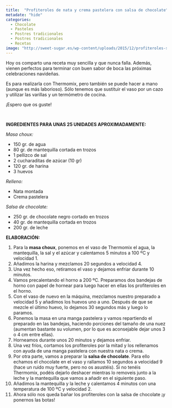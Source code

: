 ```yaml
---
title:  "Profiteroles de nata y crema pastelera con salsa de chocolate"
metadate: "hide"
categories:
  - Chocolate
  - Pasteles
  - Postres tradicionales
  - Postres tradicionales
  - Recetas
image: "http://sweet-sugar.es/wp-content/uploads/2015/12/profiteroles-sweet-sugar-blog.jpg"
---
```


Hoy os comparto una receta muy sencilla y que nunca falla. Además, vienen perfectos para terminar con buen sabor de boca las próximas celebraciones navideñas.

Es para realizarla con Thermomix, pero también se puede hacer a mano (aunque es más laborioso). Sólo tenemos que sustituir el vaso por un cazo y utilizar las varillas y un termómetro de cocina.

¡Espero que os guste!

&nbsp;

**INGREDIENTES PARA UNAS 25 UNIDADES APROXIMADAMENTE:**

_Masa choux:_

  * 150 gr. de agua
  * 80 gr. de mantequilla cortada en trozos
  * 1 pellizco de sal
  * 2 cucharaditas de azúcar (10 gr)
  * 120 gr. de harina
  * 3 huevos

_Relleno:_

  * Nata montada
  * Crema pastelera

_Salsa de chocolate:_

  * 250 gr. de chocolate negro cortado en trozos
  * 40 gr. de mantequilla cortada en trozos
  * 200 gr. de leche

**ELABORACIÓN:**

  1. Para la **masa choux**, ponemos en el vaso de Thermomix el agua, la mantequilla, la sal y el azúcar y calentamos 5 minutos a 100 ºC y velocidad 1.
  2. Añadimos la harina y mezclamos 20 segundos a velocidad 4.
  3. Una vez hecho eso, retiramos el vaso y dejamos enfriar durante 10 minutos.
  4. Vamos precalentando el horno a 200 ºC. Preparamos dos bandejas de horno con papel de hornear para luego hacer en ellas los profiteroles en el horno.
  5. Con el vaso de nuevo en la máquina, mezclamos nuestro preparado a velocidad 5 y añadimos los huevos uno a uno. Después de que se mezcle el último huevo, lo dejamos 30 segundos más y luego lo paramos.
  6. Ponemos la masa en una manga pastelera y vamos repartiendo el preparado en las bandejas, haciendo porciones del tamaño de una nuez (aumentan bastante su volumen, por lo que es aconsejable dejar unos 3 o 4 cm entre ellas).
  7. Horneamos durante unos 20 minutos y dejamos enfriar.
  8. Una vez fríos, cortamos los profiteroles por la mitad y los rellenamos con ayuda de una manga pastelera con nuestra nata o crema.
  9. Por otra parte, vamos a preparar la **salsa de chocolate**. Para ello echamos el chocolate en el vaso y rallamos 10 segundos a velocidad 9 (hace un ruido muy fuerte, pero no os asustéis). Si no tenéis Thermomix, podéis dejarlo deshacer mientras lo removeis junto a la leche y la mantequilla que vamos a añadir en el siguiente paso.
 10. Añadimos la mantequilla y la leche y calentamos 4 minutos con una temperatura de 100 ºC y velocidad 2.
 11. Ahora sólo nos queda bañar los profiteroles con la salsa de chocolate ¡y ponernos las botas!